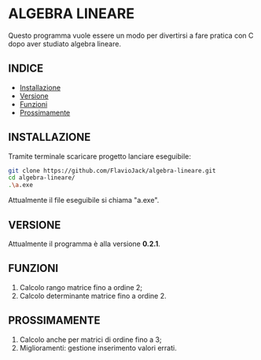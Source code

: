 # ALGEBRA LINEARE

Questo programma vuole essere un modo per divertirsi a fare pratica con C dopo aver studiato algebra lineare.


## INDICE
- [Installazione](#installazione)
- [Versione](#versione)
- [Funzioni](#funzioni)
- [Prossimamente](#prossimamente)

## INSTALLAZIONE
Tramite terminale scaricare progetto lanciare eseguibile:
```bash
git clone https://github.com/FlavioJack/algebra-lineare.git
cd algebra-lineare/
.\a.exe
```
Attualmente il file eseguibile si chiama "a.exe".

## VERSIONE
Attualmente il programma è alla versione **0.2.1**.

## FUNZIONI

1. Calcolo rango matrice fino a ordine 2;
2. Calcolo determinante matrice fino a ordine 2.

## PROSSIMAMENTE

1. Calcolo anche per matrici di ordine fino a 3;
2. Miglioramenti: gestione inserimento valori errati.
